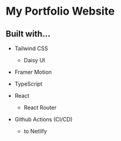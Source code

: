 # My Portfolio Website

## Built with...

- Tailwind CSS
  - Daisy UI
- Framer Motion

- TypeScript
- React
  - React Router
- Github Actions (CI/CD)
  - to Netlify

